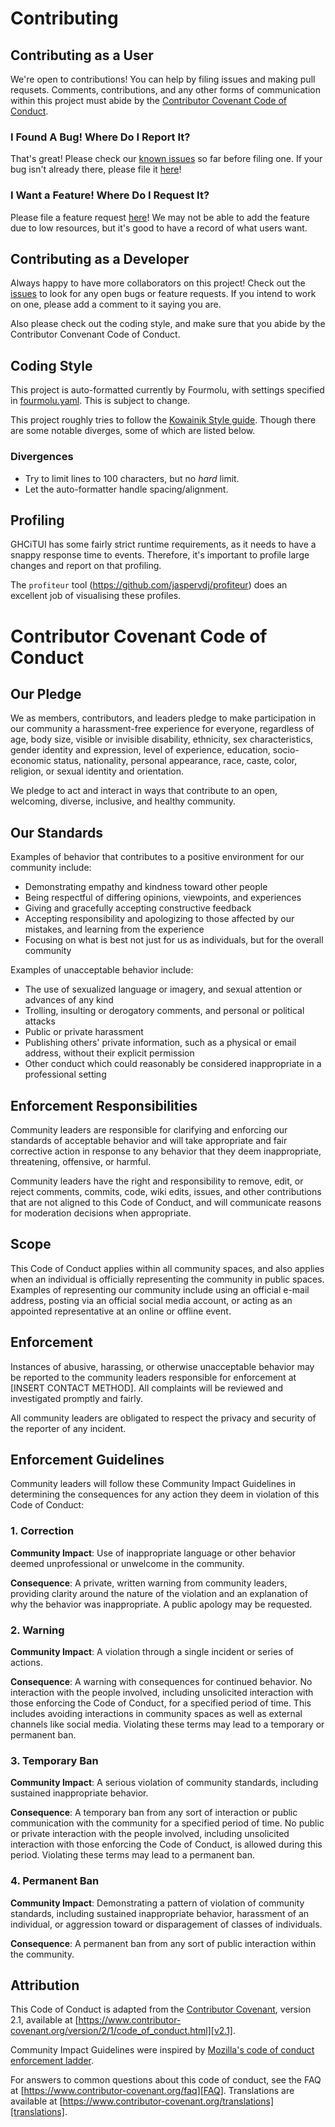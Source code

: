 # Contributing

## Contributing as a User

We're open to contributions! You can help by filing issues and making
pull requsets. Comments, contributions, and any other forms of communication
within this project must abide by the
[Contributor Covenant Code of Conduct](#contributor-covenant-code-of-conduct).

### I Found A Bug! Where Do I Report It?

That's great! Please check our [known issues] so far before filing one. If your bug isn't
already there, please file it [here](new-bug)!

### I Want a Feature! Where Do I Request It?

Please file a feature request [here][new-issue]! We may
not be able to add the feature due to low resources, but it's good to have a record of what users
want.

## Contributing as a Developer

Always happy to have more collaborators on this project! Check out the [issues][known issues]
to look for any open bugs or feature requests. If you intend to work on one, please add a comment
to it saying you are.

Also please check out the coding style, and make sure that you abide by the Contributor Convenant
Code of Conduct.

## Coding Style

This project is auto-formatted currently by Fourmolu, with settings specified in
[fourmolu.yaml](./fourmolu.yaml). This is subject to change.

This project roughly tries to follow the
[Kowainik Style guide](https://kowainik.github.io/posts/2019-02-06-style-guide).
Though there are some notable diverges, some of which are listed below.

### Divergences

- Try to limit lines to 100 characters, but no _hard_ limit.
- Let the auto-formatter handle spacing/alignment.

## Profiling

GHCiTUI has some fairly strict runtime requirements, as it needs to have a
snappy response time to events. Therefore, it's important to profile
large changes and report on that profiling.

The `profiteur` tool (https://github.com/jaspervdj/profiteur) does an
excellent job of visualising these profiles.

# Contributor Covenant Code of Conduct

## Our Pledge

We as members, contributors, and leaders pledge to make participation in our
community a harassment-free experience for everyone, regardless of age, body
size, visible or invisible disability, ethnicity, sex characteristics, gender
identity and expression, level of experience, education, socio-economic status,
nationality, personal appearance, race, caste, color, religion, or sexual
identity and orientation.

We pledge to act and interact in ways that contribute to an open, welcoming,
diverse, inclusive, and healthy community.

## Our Standards

Examples of behavior that contributes to a positive environment for our
community include:

- Demonstrating empathy and kindness toward other people
- Being respectful of differing opinions, viewpoints, and experiences
- Giving and gracefully accepting constructive feedback
- Accepting responsibility and apologizing to those affected by our mistakes,
  and learning from the experience
- Focusing on what is best not just for us as individuals, but for the overall
  community

Examples of unacceptable behavior include:

- The use of sexualized language or imagery, and sexual attention or advances of
  any kind
- Trolling, insulting or derogatory comments, and personal or political attacks
- Public or private harassment
- Publishing others' private information, such as a physical or email address,
  without their explicit permission
- Other conduct which could reasonably be considered inappropriate in a
  professional setting

## Enforcement Responsibilities

Community leaders are responsible for clarifying and enforcing our standards of
acceptable behavior and will take appropriate and fair corrective action in
response to any behavior that they deem inappropriate, threatening, offensive,
or harmful.

Community leaders have the right and responsibility to remove, edit, or reject
comments, commits, code, wiki edits, issues, and other contributions that are
not aligned to this Code of Conduct, and will communicate reasons for moderation
decisions when appropriate.

## Scope

This Code of Conduct applies within all community spaces, and also applies when
an individual is officially representing the community in public spaces.
Examples of representing our community include using an official e-mail address,
posting via an official social media account, or acting as an appointed
representative at an online or offline event.

## Enforcement

Instances of abusive, harassing, or otherwise unacceptable behavior may be
reported to the community leaders responsible for enforcement at
[INSERT CONTACT METHOD].
All complaints will be reviewed and investigated promptly and fairly.

All community leaders are obligated to respect the privacy and security of the
reporter of any incident.

## Enforcement Guidelines

Community leaders will follow these Community Impact Guidelines in determining
the consequences for any action they deem in violation of this Code of Conduct:

### 1. Correction

**Community Impact**: Use of inappropriate language or other behavior deemed
unprofessional or unwelcome in the community.

**Consequence**: A private, written warning from community leaders, providing
clarity around the nature of the violation and an explanation of why the
behavior was inappropriate. A public apology may be requested.

### 2. Warning

**Community Impact**: A violation through a single incident or series of
actions.

**Consequence**: A warning with consequences for continued behavior. No
interaction with the people involved, including unsolicited interaction with
those enforcing the Code of Conduct, for a specified period of time. This
includes avoiding interactions in community spaces as well as external channels
like social media. Violating these terms may lead to a temporary or permanent
ban.

### 3. Temporary Ban

**Community Impact**: A serious violation of community standards, including
sustained inappropriate behavior.

**Consequence**: A temporary ban from any sort of interaction or public
communication with the community for a specified period of time. No public or
private interaction with the people involved, including unsolicited interaction
with those enforcing the Code of Conduct, is allowed during this period.
Violating these terms may lead to a permanent ban.

### 4. Permanent Ban

**Community Impact**: Demonstrating a pattern of violation of community
standards, including sustained inappropriate behavior, harassment of an
individual, or aggression toward or disparagement of classes of individuals.

**Consequence**: A permanent ban from any sort of public interaction within the
community.

## Attribution

This Code of Conduct is adapted from the [Contributor Covenant][homepage],
version 2.1, available at
[https://www.contributor-covenant.org/version/2/1/code_of_conduct.html][v2.1].

Community Impact Guidelines were inspired by
[Mozilla's code of conduct enforcement ladder][Mozilla CoC].

For answers to common questions about this code of conduct, see the FAQ at
[https://www.contributor-covenant.org/faq][FAQ]. Translations are available at
[https://www.contributor-covenant.org/translations][translations].

[known issues]: https://github.com/CrystalSplitter/ghcitui/issues
[new-bug]: https://github.com/CrystalSplitter/ghcitui/issues/new?assignees=&labels=bug&projects=&template=bug_report.md&title=%5BBug+Placeholder+Name%5D
[new-issue]: https://github.com/CrystalSplitter/ghcitui/issues/new
[homepage]: https://www.contributor-covenant.org
[v2.1]: https://www.contributor-covenant.org/version/2/1/code_of_conduct.html
[Mozilla CoC]: https://github.com/mozilla/diversity
[FAQ]: https://www.contributor-covenant.org/faq
[translations]: https://www.contributor-covenant.org/translations
